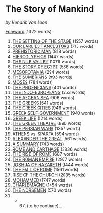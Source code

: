 The Story of Mankind
=================

*by Hendrik Van Loon*

[Foreword](https://github.com/ShoreLark/theStoryOfMankind/blob/master/Foreword.md) (1322 words)

1.  [THE SETTING OF THE STAGE](https://github.com/ShoreLark/theStoryOfMankind/blob/master/Chapter_01.md) (1557 words)
2.  [OUR EARLIEST ANCESTORS](https://github.com/ShoreLark/theStoryOfMankind/blob/master/Chapter_02.md) (715 words)
3.  [PREHISTORIC MAN](https://github.com/ShoreLark/theStoryOfMankind/blob/master/Chapter_03.md) (818 words)
4.  [HIEROGLYPHICS](https://github.com/ShoreLark/theStoryOfMankind/blob/master/Chapter_04.md) (1447 words)
5.  [THE NILE VALLEY](https://github.com/ShoreLark/theStoryOfMankind/blob/master/Chapter_05.md) (1076 words)
6.  [THE STORY OF EGYPT](https://github.com/ShoreLark/theStoryOfMankind/blob/master/Chapter_06.md) (566 words)
7.  [MESOPOTAMIA](https://github.com/ShoreLark/theStoryOfMankind/blob/master/Chapter_07.md) (294 words)
8.  [THE SUMERIANS](https://github.com/ShoreLark/theStoryOfMankind/blob/master/Chapter_08.md) (993 words)
9.  [MOSES](https://github.com/ShoreLark/theStoryOfMankind/blob/master/Chapter_09.md) (784 words)
10. [THE PHOENICIANS](https://github.com/ShoreLark/theStoryOfMankind/blob/master/Chapter_10.md) (401 words)
11. [THE INDO-EUROPEANS](https://github.com/ShoreLark/theStoryOfMankind/blob/master/Chapter_11.md) (553 words)
12. [THE AEGEAN SEA](https://github.com/ShoreLark/theStoryOfMankind/blob/master/Chapter_12.md) (906 words)
13. [THE GREEKS](https://github.com/ShoreLark/theStoryOfMankind/blob/master/Chapter_13.md) (541 words)
14. [THE GREEK CITIES](https://github.com/ShoreLark/theStoryOfMankind/blob/master/Chapter_14.md) (946 words)
15. [GREEK SELF-GOVERNMENT](https://github.com/ShoreLark/theStoryOfMankind/blob/master/Chapter_15.md) (940 words)
16. [GREEK LIFE](https://github.com/ShoreLark/theStoryOfMankind/blob/master/Chapter_16.md) (1214 words)
17. [THE GREEK THEATRE](https://github.com/ShoreLark/theStoryOfMankind/blob/master/Chapter_17.md) (890 words)
18. [THE PERSIAN WARS](https://github.com/ShoreLark/theStoryOfMankind/blob/master/Chapter_18.md) (1357 words)
19. [ATHENS vs. SPARTA](https://github.com/ShoreLark/theStoryOfMankind/blob/master/Chapter_19.md) (594 words)
20. [ALEXANDER THE GREAT](https://github.com/ShoreLark/theStoryOfMankind/blob/master/Chapter_20.md) (561 words)
21. [A SUMMARY](https://github.com/ShoreLark/theStoryOfMankind/blob/master/Chapter_21.md) (743 words)
22. [ROME AND CARTHAGE](https://github.com/ShoreLark/theStoryOfMankind/blob/master/Chapter_22.md) (3836 words)
23. [THE RISE OF ROME](https://github.com/ShoreLark/theStoryOfMankind/blob/master/Chapter_23.md) (687 words)
24. [THE ROMAN EMPIRE](https://github.com/ShoreLark/theStoryOfMankind/blob/master/Chapter_24.md) (2977 words)
25. [JOSHUA OF NAZARETH](https://github.com/ShoreLark/theStoryOfMankind/blob/master/Chapter_25.md) (1444 words)
26. [THE FALL OF ROME](https://github.com/ShoreLark/theStoryOfMankind/blob/master/Chapter_26.md) (1561 words)
27. [RISE OF THE CHURCH](https://github.com/ShoreLark/theStoryOfMankind/blob/master/Chapter_27.md) (2035 words)
28. [MOHAMMED](https://github.com/ShoreLark/theStoryOfMankind/blob/master/Chapter_28.md) (1747 words)
29. [CHARLEMAGNE](https://github.com/ShoreLark/theStoryOfMankind/blob/master/Chapter_29.md) (1454 words)
30. [THE NORSEMEN](https://github.com/ShoreLark/theStoryOfMankind/blob/master/Chapter_30.md) (570 words)
31. - 67. (to be continue)...

